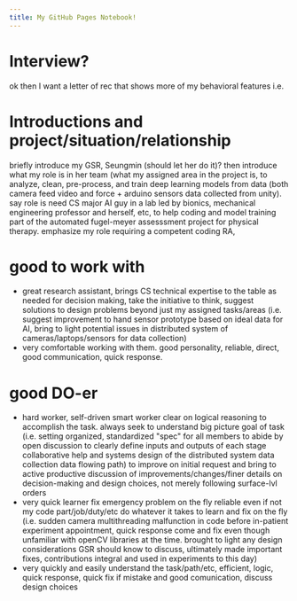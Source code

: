 ```yaml
---
title: My GitHub Pages Notebook!
---
```

# Interview? 

ok then I want a letter of rec that shows more of my behavioral features i.e.

# Introductions and project/situation/relationship
briefly introduce my GSR, Seungmin (should let her do it)?  then introduce what my role is in her team (what my assigned area in the project is, to analyze, clean, pre-process, and train deep learning models from data (both camera feed video and force + arduino sensors data collected from unity). say role is need CS major AI guy in a lab led by bionics, mechanical engineering professor and herself, etc, to help coding and model training part of the automated fugel-meyer assesssment project for physical therapy. emphasize my role requiring a competent coding RA, 

# good to work with
- great research assistant, brings CS technical expertise to the table as needed for decision making, take the initiative to think, suggest solutions to design problems beyond just my assigned tasks/areas (i.e. suggest improvement to hand sensor prototype based on ideal data for AI, bring to light potential issues in distributed system of cameras/laptops/sensors for data collection)
- very comfortable working with them. good personality, reliable, direct, good communication, quick response. 
# good DO-er
- hard worker, self-driven smart worker clear on logical reasoning to accomplish the task. always seek to understand big picture goal of task (i.e. setting organized, standardized "spec" for all members to abide by open discussion to clearly define inputs and outputs of each stage collaborative help and systems design of the distributed system data collection data flowing path) to improve on initial request and bring to active productive discussion of improvements/changes/finer details on decision-making and design choices, not merely following surface-lvl orders
- very quick learner fix emergency problem on the fly reliable even if not my code part/job/duty/etc do whatever it takes to learn and fix on the fly (i.e. sudden camera multithreading malfunction in code before in-patient experiment appointment, quick response come and fix even though unfamiliar with openCV libraries at the time. brought to light any design considerations GSR should know to discuss, ultimately made important fixes, contributions integral and used in experiments to this day)
- very quickly and easily understand the task/path/etc, efficient, logic, quick response, quick fix if mistake and good comunication, discuss design choices  
